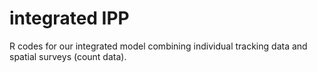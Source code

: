 # integrated IPP

R codes for our integrated model combining individual tracking data and spatial surveys (count data).


